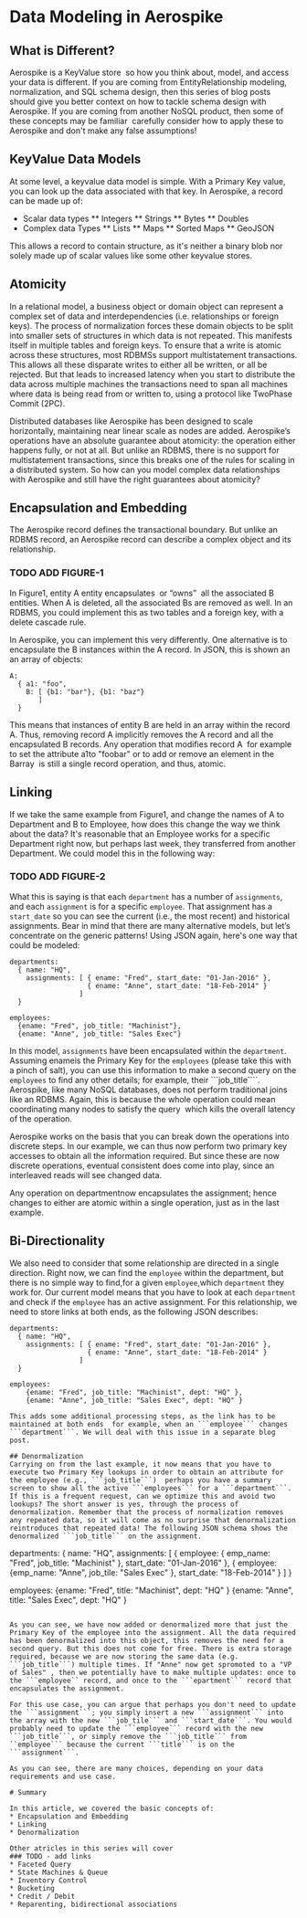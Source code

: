 # Data Modeling in Aerospike

## What is Different?
Aerospike is a Key­Value store ­ so how you think about, model, and access your data is different. If you are coming from Entity­Relationship modeling, normalization, and SQL schema design, then this series of blog posts should give you better context on how to tackle schema design with Aerospike. If you are coming from another NoSQL product, then some of these concepts may be familiar ­ carefully consider how to apply these to Aerospike and don't make any false assumptions!

## Key­Value Data Models
At some level, a key­value data model is simple. With a Primary Key value, you can look up the data associated with that key. In Aerospike, a record can be made up of:
* Scalar data types
** Integers
** Strings
** Bytes
** Doubles
* Complex data Types
** Lists
** Maps
** Sorted Maps
** GeoJSON

This allows a record to contain structure, as it's neither a binary blob nor solely made up of scalar values like some other key­value stores.

## Atomicity
In a relational model, a business object or domain object can represent a complex set of data and interdependencies (i.e. relationships or foreign keys). The process of normalization forces these domain objects to be split into smaller sets of structures in which data is not repeated. This manifests itself in multiple tables and foreign keys. To ensure that a write is atomic across these structures, most RDBMSs support multi­statement transactions. This allows all these disparate writes to either all be written, or all be rejected. But that leads to increased latency when you start to distribute the data across multiple machines  the transactions need to span all machines where data is being read from or written to, using a protocol like Two­Phase Commit (2PC).

Distributed databases like Aerospike has been designed to scale horizontally, maintaining near linear scale as nodes are added. Aerospike’s operations have an absolute guarantee about atomicity: the operation either happens fully, or not at all. But unlike an RDBMS, there is no support for multi­statement transactions, since this breaks one of the rules for scaling in a distributed system. So how can you model complex data relationships with Aerospike and still have the right guarantees about atomicity?

## Encapsulation and Embedding
The Aerospike record defines the transactional boundary. But unlike an RDBMS record, an Aerospike record can describe a complex object and its relationship.

### TODO ADD FIGURE-1

In Figure­1, entity A entity encapsulates ­ or “owns” ­ all the associated B entities. When A is deleted, all the associated Bs are removed as well. In an RDBMS, you could implement this as two tables and a foreign key, with a delete cascade rule.

In Aerospike, you can implement this very differently. One alternative is to encapsulate the B instances within the A record. In JSON, this is shown an an array of objects:

```
A:
  { a1: "foo",
    B: [ {b1: "bar"}, {b1: "baz"}
       ]
  }
```

This means that instances of entity B are held in an array within the record A. Thus, removing record A implicitly removes the A record and all the encapsulated B records. Any operation that modifies record A ­ for example to set the attribute a1to "foobar" or to add or remove an element in the Barray ­ is still a single record operation, and thus, atomic.

## Linking
If we take the same example from Figure­1, and change the names of A to Department and B to Employee, how does this change the way we think about the data? It's reasonable that an Employee works for a specific Department right now, but perhaps last week, they transferred from another Department. We could model this in the following way:

### TODO ADD FIGURE-2

What this is saying is that each ```department``` has a number of ```assignments```, and each ```assignment``` is for a specific ```employee```. That assignment has a ```start_date``` so you can see the current (i.e., the most recent) and historical assignments. Bear in mind that there are many alternative models, but let’s concentrate on the generic patterns!
Using JSON again, here's one way that could be modeled:

```
departments:
  { name: "HQ",
    assignments: [ { ename: "Fred", start_date: "01-Jan-2016" },
                   { ename: "Anne", start_date: "18-Feb-2014" }
                 ]
  }

employees:
  {ename: "Fred", job_title: "Machinist"},
  {ename: "Anne", job_title: "Sales Exec"}
```

In this model, ```assignments``` have been encapsulated within the ```department```. Assuming enameis the Primary Key for the ```employees``` (please take this with a pinch of salt), you can use this information to make a second query on the ```employees``` to find any other details; for example, their ```job_title````. Aerospike, like many NoSQL databases, does not perform traditional joins like an RDBMS. Again, this is because the whole operation could mean coordinating many nodes to satisfy the query ­ which kills the overall latency of the operation.

Aerospike works on the basis that you can break down the operations into discrete steps. In our example, we can thus now perform two primary key accesses to obtain all the information required. But since these are now discrete operations, eventual consistent does come into play, since an interleaved reads will see changed data.

Any operation on departmentnow encapsulates the assignment; hence changes to either are atomic within a single operation, just as in the last example.

## Bi-­Directionality
We also need to consider that some relationship are directed in a single direction. Right now, we can find the ```employee``` within the department, but there is no simple way to find,for a given ```employee```,which ```department``` they work for. Our current model means that you have to look at each ```department``` and check if the ```employee``` has an active assignment. For this relationship, we need to store links at both ends, as the following JSON describes:

```
departments:
  { name: "HQ",
    assignments: [ { ename: "Fred", start_date: "01-Jan-2016" }, 
                   { ename: "Anne", start_date: "18-Feb-2014" }
                 ]
  }

employees:
    {ename: "Fred", job_title: "Machinist", dept: "HQ" },
    {ename: "Anne", job_title: "Sales Exec", dept: "HQ" }

This adds some additional processing steps, as the link has to be maintained at both ends ­ for example, when an ```employee``` changes ```department```. We will deal with this issue in a separate blog post.

## Denormalization
Carrying on from the last example, it now means that you have to execute two Primary Key lookups in order to obtain an attribute for the employee (e.g., ```job_title```) ­ perhaps you have a summary screen to show all the active ```employees``` for a ```department```. If this is a frequent request, can we optimize this and avoid two lookups? The short answer is yes, through the process of denormalization. Remember that the process of normalization removes any repeated data, so it will come as no surprise that denormalization reintroduces that repeated data! The following JSON schema shows the denormalized ```job_title``` on the assignment.

```
departments:
  { name: "HQ",
    assignments: [ { employee: { emp_name: "Fred", job_title: "Machinist" }, 
                     start_date: "01-Jan-2016" },
                   { employee: {emp_name: "Anne", job_tile: "Sales Exec" },
                     start_date: "18-Feb-2014" }
                 ]
  }

employees:
    {ename: "Fred", title: "Machinist", dept: "HQ" }
    {ename: "Anne", title: "Sales Exec", dept: "HQ" }
```

As you can see, we have now added or denormalized more that just the Primary Key of the employee into the assignment. All the data required has been denormalized into this object, this removes the need for a second query. But this does not come for free. There is extra storage required, because we are now storing the same data (e.g. ```job_title```) multiple times. If "Anne" now get spromoted to a "VP of Sales" , then we potentially have to make multiple updates: once to the ```employee`` record, and once to the ```epartment``` record that encapsulates the assignment.

For this use case, you can argue that perhaps you don't need to update the ```assignment```; you simply insert a new ```assignment``` into the array with the new ```job_tile``` and ```start_date```. You would probably need to update the ```employee``` record with the new ```job_title```, or simply remove the ```job_title``` from ``employee``` because the current ```title``` is on the ```assignment```.

As you can see, there are many choices, depending on your data requirements and use case.

# Summary

In this article, we covered the basic concepts of: 
* Encapsulation and Embedding
* Linking
* Denormalization

Other atricles in this series will cover
### TODO - add links
* Faceted Query
* State Machines & Queue
* Inventory Control
* Bucketing
* Credit / Debit
* Reparenting, bi­directional associations
